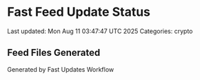 # Fast Feed Update Status
Last updated: Mon Aug 11 03:47:47 UTC 2025
Categories: crypto

## Feed Files Generated

Generated by Fast Updates Workflow
